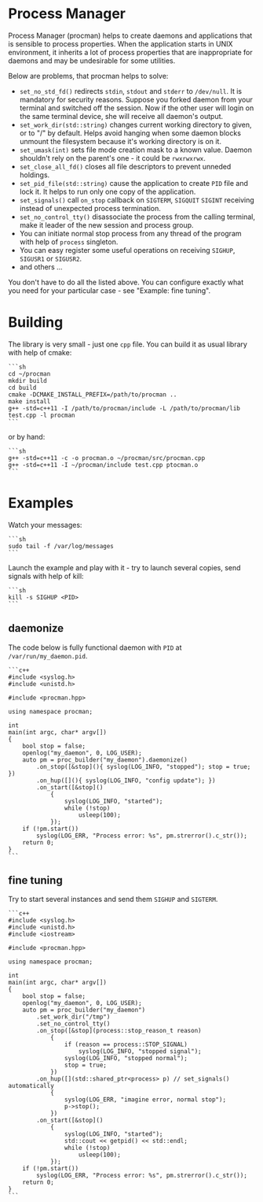# Process Manager

Process Manager (procman) helps to create daemons and applications that
is sensible to process properties. When the application starts in UNIX
environment, it inherits a lot of process properties that are
inappropriate for daemons and may be undesirable for some utilities.

Below are problems, that procman helps to solve:

- `set_no_std_fd()` redirects `stdin`, `stdout` and `stderr` to
  `/dev/null`. It is mandatory for security reasons. Suppose you forked
  daemon from your terminal and switched off the session. Now if the
  other user will login on the same terminal device, she will receive
  all daemon's output.
- `set_work_dir(std::string)` changes current working directory to
  given, or to "/" by default. Helps avoid hanging when some daemon
  blocks unmount the filesystem because it's working directory is on it.
- `set_umask(int)` sets file mode creation mask to a known value. Daemon
  shouldn't rely on the parent's one - it could be `rwxrwxrwx`.
- `set_close_all_fd()` closes all file descriptors to prevent unneded
  holdings.
- `set_pid_file(std::string)` cause the application to create `PID` file
  and lock it. It helps to run only one copy of the application.
- `set_signals()` call `on_stop` callback on `SIGTERM`, `SIGQUIT`
  `SIGINT` receiving instead of unexpected process termination.
- `set_no_control_tty()` disassociate the process from the calling terminal,
  make it leader of the new session and process group.
- You can initiate normal stop process from any thread of the program
  with help of `process` singleton.
- You can easy register some useful operations on receiving `SIGHUP`,
  `SIGUSR1` or `SIGUSR2`.
- and others ...

You don't have to do all the listed above. You can configure exactly
what you need for your particular case - see "Example: fine tuning".

# Building

The library is very small - just one `cpp` file. You can build it as
usual library with help of cmake:

    ```sh
    cd ~/procman
    mkdir build
    cd build
    cmake -DCMAKE_INSTALL_PREFIX=/path/to/procman ..
    make install 
    g++ -std=c++11 -I /path/to/procman/include -L /path/to/procman/lib test.cpp -l procman
    ```

or by hand:

    ```sh
    g++ -std=c++11 -c -o procman.o ~/procman/src/procman.cpp
    g++ -std=c++11 -I ~/procman/include test.cpp ptocman.o
    ```


# Examples

Watch your messages:

    ```sh
    sudo tail -f /var/log/messages
    ```

Launch the example and play with it - try to launch several copies, send
signals with help of kill:

    ```sh
    kill -s SIGHUP <PID>
    ```

## daemonize

The code below is fully functional daemon with `PID` at `/var/run/my_daemon.pid`.

    ```c++
    #include <syslog.h>
    #include <unistd.h>
    
    #include <procman.hpp>
    
    using namespace procman;
    
    int
    main(int argc, char* argv[])
    {
    	bool stop = false;
    	openlog("my_daemon", 0, LOG_USER);
    	auto pm = proc_builder("my_daemon").daemonize()
    		.on_stop([&stop](){ syslog(LOG_INFO, "stopped"); stop = true; })
    		.on_hup([](){ syslog(LOG_INFO, "config update"); })
    		.on_start([&stop]()
    			{
    				syslog(LOG_INFO, "started");
    				while (!stop)
    					usleep(100);
    			});
    	if (!pm.start())
    		syslog(LOG_ERR, "Process error: %s", pm.strerror().c_str());
    	return 0;
    }
    ```

## fine tuning

Try to start several instances and send them `SIGHUP` and `SIGTERM`.

    ```c++
    #include <syslog.h>
    #include <unistd.h>
    #include <iostream>
    
    #include <procman.hpp>
    
    using namespace procman;
    
    int
    main(int argc, char* argv[])
    {
    	bool stop = false;
    	openlog("my_daemon", 0, LOG_USER);
    	auto pm = proc_builder("my_daemon")
    		.set_work_dir("/tmp")
    		.set_no_control_tty()
    		.on_stop([&stop](process::stop_reason_t reason)
    			{
    				if (reason == process::STOP_SIGNAL)
    					syslog(LOG_INFO, "stopped signal");
    				syslog(LOG_INFO, "stopped normal");
    				stop = true;
    			})
    		.on_hup([](std::shared_ptr<process> p) // set_signals() automatically
    			{
    				syslog(LOG_ERR, "imagine error, normal stop");
    				p->stop();
    			})
    		.on_start([&stop]()
    			{
    				syslog(LOG_INFO, "started");
    				std::cout << getpid() << std::endl;
    				while (!stop)
    					usleep(100);
    			});
    	if (!pm.start())
    		syslog(LOG_ERR, "Process error: %s", pm.strerror().c_str());
    	return 0;
    }
    ```

